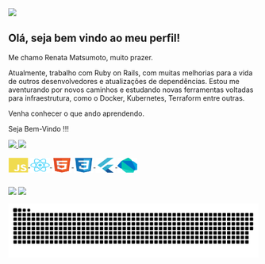 <script type="text/javascript" async src="https://d335luupugsy2.cloudfront.net/js/loader-scripts/40552c01-2431-44a2-9bb6-ead4fbb70f44-loader.js" ></script>



<div>
      <img src="https://user-images.githubusercontent.com/83011638/131441790-497c10ff-c70f-4860-8bdb-34b66323880e.png">
</div>

## Olá, seja bem vindo ao meu perfil!     
      
Me chamo Renata Matsumoto, muito prazer.

Atualmente, trabalho com Ruby on Rails, com muitas melhorias para a vida de outros desenvolvedores e atualizações de dependências. Estou me aventurando por novos caminhos e estudando novas ferramentas voltadas para infraestrutura, como o Docker, Kubernetes, Terraform entre outras.

Venha conhecer o que ando aprendendo.

Seja Bem-Vindo !!! 

 <div>
  <a href="https://github.com/renata-matsumoto">   
  <img height="180em" src="https://github-readme-stats.vercel.app/api?username=renata-matsumoto&show_icons=true&theme=dracula&include_all_commits=true&count_private=true"/>
  <img height="180em" src="https://github-readme-stats.vercel.app/api/top-langs/?username=renata-matsumoto&layout=compact&langs_count=7&theme=dracula"/>
</div>
<div style="display: inline_block"><br>
  <img align="center" alt="Rafa-Js" height="30" width="40" src="https://raw.githubusercontent.com/devicons/devicon/master/icons/javascript/javascript-plain.svg">
  <img align="center" alt="Rafa-React" height="30" width="40" src="https://raw.githubusercontent.com/devicons/devicon/master/icons/react/react-original.svg">
  <img align="center" alt="Rafa-HTML" height="30" width="40" src="https://raw.githubusercontent.com/devicons/devicon/master/icons/html5/html5-original.svg">
  <img align="center" alt="Rafa-CSS" height="30" width="40" src="https://raw.githubusercontent.com/devicons/devicon/master/icons/css3/css3-original.svg">
  <img align="center" alt="Thiago-Flutter" height="30" width="40" src="https://github.com/devicons/devicon/blob/master/icons/flutter/flutter-original.svg">
  <img align="center" alt="Thiago-Dart" height="30" width="40" src="https://github.com/devicons/devicon/blob/master/icons/dart/dart-original.svg"> 
  <link rel="stylesheet" href="https://cdn.jsdelivr.net/gh/devicons/devicon@v2.13.0/devicon.min.css">

</div>
  
  ##
 
<div> 

 
  <a href = "mailto:renatas.matsumoto@gmail.com"><img src="https://img.shields.io/badge/-Gmail-%23333?style=for-the-badge&logo=gmail&logoColor=white" target="_blank"></a>
  <a href="https://www.linkedin.com/in/renatas-matsumoto/" target="_blank"><img src="https://img.shields.io/badge/-LinkedIn-%230077B5?style=for-the-badge&logo=linkedin&logoColor=white" target="_blank"></a> 
 
![Snake animation](https://github.com/renata-matsumoto/renata_matsumoto/blob/output/github-contribution-grid-snake.svg)
 
</div>
